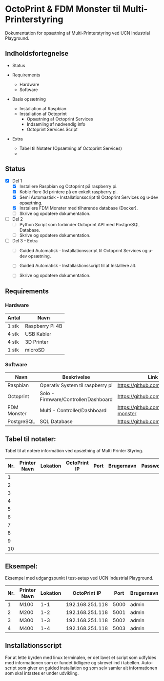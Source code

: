 # OctoPrint & FDM Monster til Multi-Printerstyring
Dokumentation for opsætning af Multi-Printerstyring ved UCN Industrial Playground.


## Indholdsfortegnelse

* Status

* Requirements
  * Hardware 
  * Software

* Basis opsætning
  * Installation af Raspbian
  * Installation af Octoprint
    * Opsætning af Octoprint Services
    * Indsamling af nødvendig info
    * Octoprint Services Script
* Extra
  * Tabel til Notater (Opsætning af Octoprint Services)
  * 


## Status
- [x] Del 1
    - [x] Installere Raspbian og Octoprint på raspberry pi.
    - [x] Koble flere 3d printere på en enkelt raspberry pi.
    - [x] Semi Automastisk - Installationsscript til Octoprint Services og u-dev opsætning.
    - [x] Installere FDM Monster med tilhørende database (Docker).
    - [ ] Skrive og opdatere dokumentation.
- [ ] Del 2
    - [ ] Python Script som forbinder Octoprint API med PostgreSQL Database.
    - [ ] Skrive og opdatere dokumentation.
- [ ] Del 3 - Extra
    - [ ] Guided Automatisk - Installationsscript til Octoprint Services og u-dev opsætning.
    - [ ] Guided Automatisk - Installastionsscript til at Installere alt.
    - [ ] Skrive og opdatere dokumentation.


## Requirements
### Hardware
| Antal | Navn            |
|-------|-----------------|
| 1 stk | Raspberry Pi 4B |
| 4 stk | USB Kabler      |
| 4 stk | 3D Printer      |
| 1 stk | microSD         |


### Software
| Navn        | Beskrivelse                          | Link                             |
|-------------|--------------------------------------|----------------------------------|
| Raspbian    | Operativ System til raspberry pi     | https://github.com/raspberrypi   |
| Octoprint   | Solo - Firmware/Controller/Dashboard | https://github.com/OctoPrint     |
| FDM Monster | Multi - Controller/Dashboard         | https://github.com/fdm-monster   |
| PostgreSQL  | SQL Database                         | https://github.com/postgres      |


## Tabel til notater:
Tabel til at notere information ved opsætning af Multi Printer Styring.

| Nr. | Printer Navn | Lokation | OctoPrint IP  | Port | Brugernavn | Password | USB Serial | USB Navn | USB Adresse |Octoprint API-Key |
|-----|--------------|----------|---------------|------|------------|----------|------------|----------|-------------|------------------|
| 1   |              |          |               |      |            |          |            |          |             |                  |
| 2   |              |          |               |      |            |          |            |          |             |                  |
| 3   |              |          |               |      |            |          |            |          |             |                  |
| 4   |              |          |               |      |            |          |            |          |             |                  |
| 5   |              |          |               |      |            |          |            |          |             |                  |
| 6   |              |          |               |      |            |          |            |          |             |                  |
| 7   |              |          |               |      |            |          |            |          |             |                  |
| 8   |              |          |               |      |            |          |            |          |             |                  |
| 9   |              |          |               |      |            |          |            |          |             |                  |
| 10  |              |          |               |      |            |          |            |          |             |                  |


## Eksempel:
Eksempel med udgangspunkt i test-setup ved UCN Industrial Playground.

| Nr. | Printer Navn | Lokation | OctoPrint IP    | Port | Brugernavn | Password | USB Serial | USB Navn | USB Adresse |Octoprint API-Key |
|-----|--------------|----------|-----------------|------|------------|----------|------------|----------|-------------|------------------|
| 1   | M100         | 1-1      | 192.168.251.118 | 5000 | admin      | password | AM00N6SL   | Printer1 | /dev/usb0   | API_Key_1        |
| 2   | M200         | 1-2      | 192.168.251.118 | 5001 | admin      | password | AB0KDT74   | Printer2 | /dev/usb1   | API_Key_2        |
| 3   | M300         | 1-3      | 192.168.251.118 | 5002 | admin      | password | AB0KDFPC   | Printer3 | /dev/usb2   | API_Key_3        |
| 4   | M400         | 1-4      | 192.168.251.118 | 5003 | admin      | password | AR0K4OMU   | Printer4 | /dev/usb3   | API_Key_3        |


## Installationsscript
For at lette byrden med linux terminalen, er det lavet et script som udfyldes med informationen som er fundet tidligere og skrevet ind i tabellen. Auto-script som giver en guided installation og som selv samler alt informationen som skal intastes er under udvikling.

